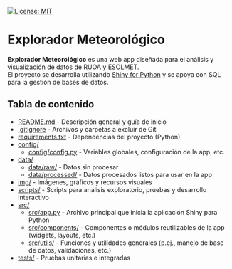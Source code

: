 [![License: MIT](https://img.shields.io/github/license/JRamonHA/Explorador-Meteorologico?style=flat-square)](https://github.com/JRamonHA/Explorador-Meteorologico/blob/main/LICENSE)

# Explorador Meteorológico

**Explorador Meteorológico** es una web app diseñada para el análisis y visualización de datos de RUOA y ESOLMET.  
El proyecto se desarrolla utilizando [Shiny for Python](https://shiny.posit.co/py/) y se apoya con SQL para la gestión de bases de datos.

## Tabla de contenido

- [README.md](README.md) - Descripción general y guía de inicio
- [.gitignore](.gitignore) - Archivos y carpetas a excluir de Git
- [requirements.txt](requirements.txt) - Dependencias del proyecto (Python)
- [config/](config/)
  - [config/config.py](config/config.py) - Variables globales, configuración de la app, etc.
- [data/](data/)
  - [data/raw/](data/raw/) - Datos sin procesar
  - [data/processed/](data/processed/) - Datos procesados listos para usar en la app
- [img/](img/) - Imágenes, gráficos y recursos visuales
- [scripts/](scripts/) - Scripts para análisis exploratorio, pruebas y desarrollo interactivo
- [src/](src/)
  - [src/app.py](src/app.py) - Archivo principal que inicia la aplicación Shiny para Python
  - [src/components/](src/components/) - Componentes o módulos reutilizables de la app (widgets, layouts, etc.)
  - [src/utils/](src/utils/) - Funciones y utilidades generales (p.ej., manejo de base de datos, validaciones, etc.)
- [tests/](tests/) - Pruebas unitarias e integradas
